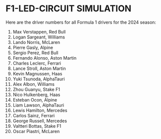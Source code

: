 # F1-LED-CIRCUIT SIMULATION

Here are the driver numbers for all Formula 1 drivers for the 2024 season:

1. Max Verstappen, Red Bull
2. Logan Sargeant, Williams
4. Lando Norris, McLaren
10. Pierre Gasly, Alpine
11. Sergio Perez, Red Bull
14. Fernando Alonso, Aston Martin
16. Charles Leclerc, Ferrari
18. Lance Stroll, Aston Martin
20. Kevin Magnussen, Haas
22. Yuki Tsunoda, AlphaTauri
23. Alex Albon, Williams
24. Zhou Guanyu, Stake F1
27. Nico Hulkenberg, Haas
31. Esteban Ocon, Alpine
40. Liam Lawson, AlphaTauri
44. Lewis Hamilton, Mercedes
55. Carlos Sainz, Ferrari
63. George Russell, Mercedes
77. Valtteri Bottas, Stake F1
81. Oscar Piastri, McLaren
